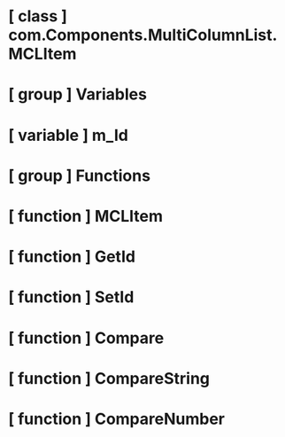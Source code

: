 # [ class ] com.Components.MultiColumnList.MCLItem

# [ group ] Variables

# [ variable ] m_Id

# [ group ] Functions

# [ function ] MCLItem

# [ function ] GetId

# [ function ] SetId

# [ function ] Compare

# [ function ] CompareString

# [ function ] CompareNumber

